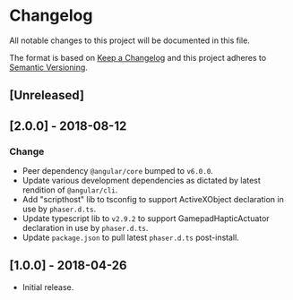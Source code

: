 # Changelog
All notable changes to this project will be documented in this file.

The format is based on [Keep a Changelog](http://keepachangelog.com/en/1.0.0/)
and this project adheres to [Semantic Versioning](http://semver.org/spec/v2.0.0.html).

## [Unreleased]

## [2.0.0] - 2018-08-12
### Change
- Peer dependency `@angular/core` bumped to `v6.0.0`.
- Update various development dependencies as dictated by latest rendition of `@angular/cli`.
- Add "scripthost" lib to tsconfig to support ActiveXObject declaration in use by `phaser.d.ts`.
- Update typescript lib to `v2.9.2` to support GamepadHapticActuator declaration in use by `phaser.d.ts`.
- Update `package.json` to pull latest `phaser.d.ts` post-install.

## [1.0.0] - 2018-04-26
- Initial release.
